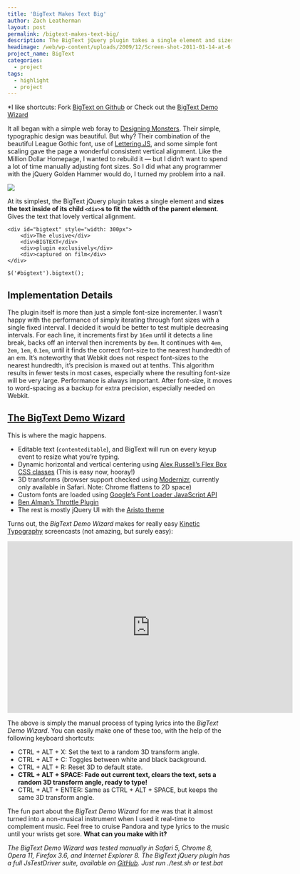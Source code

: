 ```yaml
---
title: 'BigText Makes Text Big'
author: Zach Leatherman
layout: post
permalink: /bigtext-makes-text-big/
description: The BigText jQuery plugin takes a single element and sizes the text inside of its child block elements to fit the width of the parent element.
headimage: /web/wp-content/uploads/2009/12/Screen-shot-2011-01-14-at-6.46.00-PM.png
project_name: BigText
categories:
  - project
tags:
  - highlight
  - project
---
```


*I like shortcuts: Fork [BigText on Github][github] or Check out the [BigText Demo Wizard][wizard]

 [github]: https://github.com/zachleat/BigText
 [wizard]: /bigtext/demo/

It all began with a simple web foray to [Designing Monsters][designingmonsters]. Their simple, typographic design was beautiful. But why? Their combination of the beautiful League Gothic font, use of [Lettering.JS][lettering], and some simple font scaling gave the page a wonderful consistent vertical alignment. Like the Million Dollar Homepage, I wanted to rebuild it — but I didn’t want to spend a lot of time manually adjusting font sizes. So I did what any programmer with the jQuery Golden Hammer would do, I turned my problem into a nail.

 [designingmonsters]: http://designingmonsters.com/
 [lettering]: http://letteringjs.com/

 ![][screenshot]

 [screenshot]: /web/wp-content/uploads/2011/01/Screen-shot-2011-01-11-at-7.37.54-PM.png

At its simplest, the BigText jQuery plugin takes a single element and **sizes the text inside of its child `<div>`s to fit the width of the parent element**. Gives the text that lovely vertical alignment.

    <div id="bigtext" style="width: 300px">
        <div>The elusive</div>
        <div>BIGTEXT</div>
        <div>plugin exclusively</div>
        <div>captured on film</div>
    </div>

    $('#bigtext').bigtext();

## Implementation Details

The plugin itself is more than just a simple font-size incrementer. I wasn’t happy with the performance of simply iterating through font sizes with a single fixed interval. I decided it would be better to test multiple decreasing intervals. For each line, it increments first by `16em` until it detects a line break, backs off an interval then increments by `8em`. It continues with `4em`, `2em`, `1em`, `0`.`1em`, until it finds the correct font-size to the nearest hundredth of an em. It’s noteworthy that Webkit does not respect font-sizes to the nearest hundredth, it’s precision is maxed out at tenths. This algorithm results in fewer tests in most cases, especially where the resulting font-size will be very large. Performance is always important. After font-size, it moves to word-spacing as a backup for extra precision, especially needed on Webkit.

## [The BigText Demo Wizard][wizard]

This is where the magic happens.

 * Editable text (`contenteditable`), and BigText will run on every keyup event to resize what you’re typing.
 * Dynamic horizontal and vertical centering using [Alex Russell’s Flex Box CSS classes][flexbox] (This is easy now, hooray!)
 * 3D transforms (browser support checked using [Modernizr][modernizr], currently only available in Safari. Note: Chrome flattens to 2D space)
 * Custom fonts are loaded using [Google’s Font Loader JavaScript API][googlefonts]
 * [Ben Alman’s Throttle Plugin][throttle]
 * The rest is mostly jQuery UI with the [Aristo theme][aristo]

 [flexbox]: http://infrequently.org/2009/08/css-3-progress/
 [modernizr]: http://www.modernizr.com/
 [googlefonts]: http://code.google.com/apis/webfonts/docs/webfont_loader.html
 [throttle]: http://benalman.com/projects/jquery-throttle-debounce-plugin/
 [aristo]: http://taitems.tumblr.com/post/482577430/introducing-aristo-a-jquery-ui-theme

Turns out, the *BigText Demo Wizard* makes for really easy [Kinetic Typography][ke] screencasts (not amazing, but surely easy):

 [ke]: http://vimeo.com/channels/kinetictypography

<div class="fluid-width-video-wrapper"><iframe class="youtube-player" type="text/html" width="640" height="385" src="http://www.youtube.com/embed/OuqB6e6NPRM" frameborder="0"></iframe></div>

The above is simply the manual process of typing lyrics into the *BigText Demo Wizard*. You can easily make one of these too, with the help of the following keyboard shortcuts:

 * CTRL + ALT + X: Set the text to a random 3D transform angle.
 * CTRL + ALT + C: Toggles between white and black background.
 * CTRL + ALT + R: Reset 3D to default state.
 * **CTRL + ALT + SPACE: Fade out current text, clears the text, sets a random 3D transform angle, ready to type!**
 * CTRL + ALT + ENTER: Same as CTRL + ALT + SPACE, but keeps the same 3D transform angle.

The fun part about the *BigText Demo Wizard* for me was that it almost turned into a non-musical instrument when I used it real-time to complement music. Feel free to cruise Pandora and type lyrics to the music until your wrists get sore. **What can you make with it?**

*The BigText Demo Wizard was tested manually in Safari 5, Chrome 8, Opera 11, Firefox 3.6, and Internet Explorer 8. The BigText jQuery plugin has a full JsTestDriver suite, available on [GitHub][github]. Just run ./test.sh or test.bat*